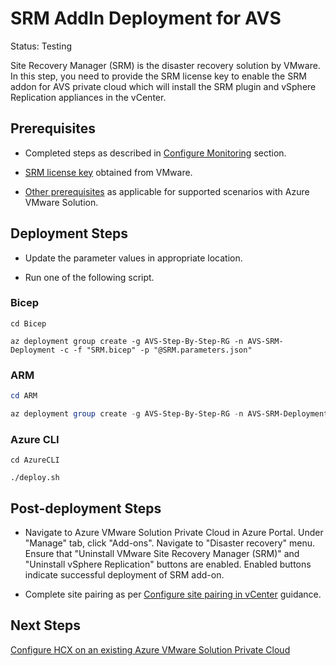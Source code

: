 # SRM AddIn Deployment for AVS
Status: Testing

Site Recovery Manager (SRM) is the disaster recovery solution by VMware. In this step, you need to provide the SRM license key to enable the SRM addon for AVS private cloud which will install the SRM plugin and vSphere Replication appliances in the vCenter.

## Prerequisites

* Completed steps as described in [Configure Monitoring](../../Monitoring/AVS-Utilization-Alerts/readme.md) section.

* [SRM license key](https://docs.microsoft.com/azure/azure-vmware/disaster-recovery-using-vmware-site-recovery-manager#srm-licenses) obtained from VMware.

* [Other prerequisites](https://docs.microsoft.com/azure/azure-vmware/disaster-recovery-using-vmware-site-recovery-manager#prerequisites) as applicable for supported scenarios with Azure VMware Solution.

## Deployment Steps

* Update the parameter values in appropriate location.

* Run one of the following script.

### Bicep

```azurecli-interactive
cd Bicep

az deployment group create -g AVS-Step-By-Step-RG -n AVS-SRM-Deployment -c -f "SRM.bicep" -p "@SRM.parameters.json"
```

### ARM

```powershell
cd ARM

az deployment group create -g AVS-Step-By-Step-RG -n AVS-SRM-Deployment -c -f "SRM.deploy.json" -p "@SRM.parameters.json"
```

### Azure CLI

```azurecli-interactive
cd AzureCLI

./deploy.sh
```

## Post-deployment Steps

* Navigate to Azure VMware Solution Private Cloud in Azure Portal. Under "Manage" tab, click "Add-ons". Navigate to "Disaster recovery" menu. Ensure that "Uninstall VMware Site Recovery Manager (SRM)" and "Uninstall vSphere Replication" buttons are enabled. Enabled buttons indicate successful deployment of SRM add-on.

* Complete site pairing as per [Configure site pairing in vCenter](https://docs.microsoft.com/azure/azure-vmware/disaster-recovery-using-vmware-site-recovery-manager#configure-site-pairing-in-vcenter) guidance.

## Next Steps

[](../008-AVS-HCX/readme.md)
[Configure HCX on an existing Azure VMware Solution Private Cloud](../../Addins/HCX/readme.md)
